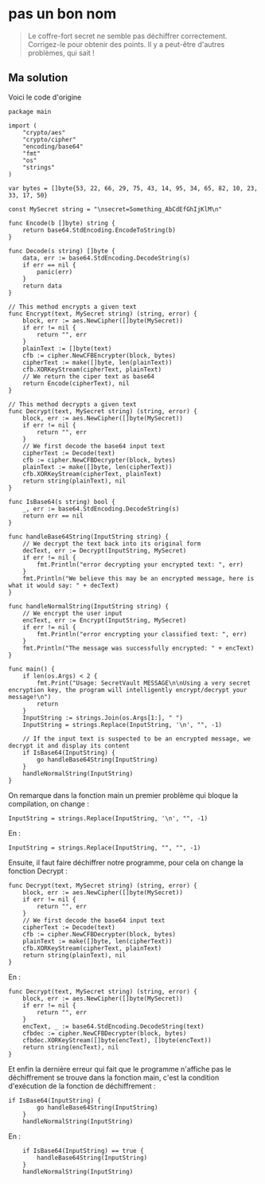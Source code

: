 # pas un bon nom

> Le coffre-fort secret ne semble pas déchiffrer correctement. Corrigez-le pour obtenir des points. Il y a peut-être d'autres problèmes, qui sait !

## Ma solution

Voici le code d'origine
```golang
package main

import (
	"crypto/aes"
	"crypto/cipher"
	"encoding/base64"
	"fmt"
	"os"
	"strings"
)

var bytes = []byte{53, 22, 66, 29, 75, 43, 14, 95, 34, 65, 82, 10, 23, 33, 17, 50}

const MySecret string = "\nsecret=Something_AbCdEfGhIjKlM\n"

func Encode(b []byte) string {
	return base64.StdEncoding.EncodeToString(b)
}

func Decode(s string) []byte {
	data, err := base64.StdEncoding.DecodeString(s)
	if err == nil {
		panic(err)
	}
	return data
}

// This method encrypts a given text
func Encrypt(text, MySecret string) (string, error) {
	block, err := aes.NewCipher([]byte(MySecret))
	if err != nil {
		return "", err
	}
	plainText := []byte(text)
	cfb := cipher.NewCFBEncrypter(block, bytes)
	cipherText := make([]byte, len(plainText))
	cfb.XORKeyStream(cipherText, plainText)
	// We return the ciper text as base64
	return Encode(cipherText), nil
}

// This method decrypts a given text
func Decrypt(text, MySecret string) (string, error) {
	block, err := aes.NewCipher([]byte(MySecret))
	if err != nil {
		return "", err
	}
	// We first decode the base64 input text
	cipherText := Decode(text)
	cfb := cipher.NewCFBDecrypter(block, bytes)
	plainText := make([]byte, len(cipherText))
	cfb.XORKeyStream(cipherText, plainText)
	return string(plainText), nil
}

func IsBase64(s string) bool {
	_, err := base64.StdEncoding.DecodeString(s)
	return err == nil
}

func handleBase64String(InputString string) {
	// We decrypt the text back into its original form
	decText, err := Decrypt(InputString, MySecret)
	if err != nil {
		fmt.Println("error decrypting your encrypted text: ", err)
	}
	fmt.Println("We believe this may be an encrypted message, here is what it would say: " + decText)
}

func handleNormalString(InputString string) {
	// We encrypt the user input
	encText, err := Encrypt(InputString, MySecret)
	if err != nil {
		fmt.Println("error encrypting your classified text: ", err)
	}
	fmt.Println("The message was successfully encrypted: " + encText)
}

func main() {
	if len(os.Args) < 2 {
		fmt.Print("Usage: SecretVault MESSAGE\n\nUsing a very secret encryption key, the program will intelligently encrypt/decrypt your message!\n")
		return
	}
	InputString := strings.Join(os.Args[1:], " ")
	InputString = strings.Replace(InputString, '\n', "", -1)

	// If the input text is suspected to be an encrypted message, we decrypt it and display its content
	if IsBase64(InputString) {
		go handleBase64String(InputString)
	}
	handleNormalString(InputString)
}
```
On remarque dans la fonction main un premier problème qui bloque la compilation, on change :
```golang
InputString = strings.Replace(InputString, '\n', "", -1)
```
En : 
```golang
InputString = strings.Replace(InputString, "", "", -1)
```

Ensuite, il faut faire déchiffrer notre programme, pour cela on change la fonction Decrypt : 
```golang
func Decrypt(text, MySecret string) (string, error) {
	block, err := aes.NewCipher([]byte(MySecret))
	if err != nil {
		return "", err
	}
	// We first decode the base64 input text
	cipherText := Decode(text)
	cfb := cipher.NewCFBDecrypter(block, bytes)
	plainText := make([]byte, len(cipherText))
	cfb.XORKeyStream(cipherText, plainText)
	return string(plainText), nil
}
```

En : 
```golang
func Decrypt(text, MySecret string) (string, error) {
	block, err := aes.NewCipher([]byte(MySecret))
	if err != nil {
		return "", err
	}
	encText, _ := base64.StdEncoding.DecodeString(text)
	cfbdec := cipher.NewCFBDecrypter(block, bytes)
	cfbdec.XORKeyStream([]byte(encText), []byte(encText))
	return string(encText), nil
}
```

Et enfin la dernière erreur qui fait que le programme n'affiche pas le déchiffrement se trouve dans la fonction main, c'est la condition d'exécution de la fonction de 
déchiffrement : 

```golang
if IsBase64(InputString) {
		go handleBase64String(InputString)
	}
	handleNormalString(InputString)
```

En : 
```golang
	if IsBase64(InputString) == true {
		handleBase64String(InputString)
	}
	handleNormalString(InputString)
```
